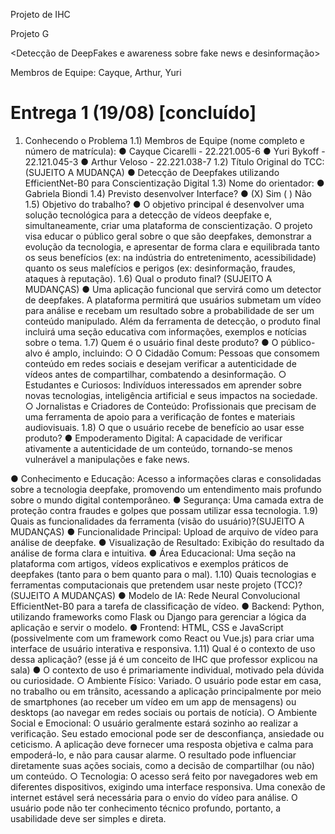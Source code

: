 Projeto de IHC

Projeto G

<Detecção de DeepFakes e awareness sobre fake news e desinformação>

Membros de Equipe: Cayque, Arthur, Yuri
# Entrega 1 (19/08) [concluído]
1) Conhecendo o Problema
1.1) Membros de Equipe (nome completo e número de matrícula):
● Cayque Cicarelli - 22.221.005-6
● Yuri Bykoff - 22.121.045-3
● Arthur Veloso - 22.221.038-7
1.2) Título Original do TCC: (SUJEITO A MUDANÇA)
● Detecção de Deepfakes utilizando EfficientNet-B0 para Conscientização Digital
1.3) Nome do orientador:
● Gabriela Biondi
1.4) Previsto desenvolver Interface?
● (X) Sim ( ) Não
1.5) Objetivo do trabalho?
● O objetivo principal é desenvolver uma solução tecnológica para a detecção de vídeos
deepfake e, simultaneamente, criar uma plataforma de conscientização. O projeto visa
educar o público geral sobre o que são deepfakes, demonstrar a evolução da tecnologia,
e apresentar de forma clara e equilibrada tanto os seus benefícios (ex: na indústria do
entretenimento, acessibilidade) quanto os seus malefícios e perigos (ex: desinformação,
fraudes, ataques à reputação).
1.6) Qual o produto final? (SUJEITO A MUDANÇAS)
● Uma aplicação funcional que servirá como um detector de deepfakes. A plataforma
permitirá que usuários submetam um vídeo para análise e recebam um resultado sobre a
probabilidade de ser um conteúdo manipulado. Além da ferramenta de detecção, o
produto final incluirá uma seção educativa com informações, exemplos e notícias sobre o
tema.
1.7) Quem é o usuário final deste produto?
● O público-alvo é amplo, incluindo:
○ O Cidadão Comum: Pessoas que consomem conteúdo em redes sociais e desejam
verificar a autenticidade de vídeos antes de compartilhar, combatendo a
desinformação.
○ Estudantes e Curiosos: Indivíduos interessados em aprender sobre novas
tecnologias, inteligência artificial e seus impactos na sociedade.
○ Jornalistas e Criadores de Conteúdo: Profissionais que precisam de uma
ferramenta de apoio para a verificação de fontes e materiais audiovisuais.
1.8) O que o usuário recebe de benefício ao usar esse produto?
● Empoderamento Digital: A capacidade de verificar ativamente a autenticidade de um
conteúdo, tornando-se menos vulnerável a manipulações e fake news.

● Conhecimento e Educação: Acesso a informações claras e consolidadas sobre a
tecnologia deepfake, promovendo um entendimento mais profundo sobre o mundo
digital contemporâneo.
● Segurança: Uma camada extra de proteção contra fraudes e golpes que possam utilizar
essa tecnologia.
1.9) Quais as funcionalidades da ferramenta (visão do usuário)?(SUJEITO A MUDANÇAS)
● Funcionalidade Principal: Upload de arquivo de vídeo para análise de deepfake.
● Visualização de Resultado: Exibição do resultado da análise de forma clara e intuitiva.
● Área Educacional: Uma seção na plataforma com artigos, vídeos explicativos e
exemplos práticos de deepfakes (tanto para o bem quanto para o mal).
1.10) Quais tecnologias e ferramentas computacionais que pretendem usar neste projeto
(TCC)? (SUJEITO A MUDANÇAS)
● Modelo de IA: Rede Neural Convolucional EfficientNet-B0 para a tarefa de classificação
de vídeo.
● Backend: Python, utilizando frameworks como Flask ou Django para gerenciar a lógica
da aplicação e servir o modelo.
● Frontend: HTML, CSS e JavaScript (possivelmente com um framework como React ou
Vue.js) para criar uma interface de usuário interativa e responsiva.
1.11) Qual é o contexto de uso dessa aplicação? (esse já é um conceito de IHC que
professor explicou na sala)
● O contexto de uso é primariamente individual, motivado pela dúvida ou curiosidade.
○ Ambiente Físico: Variado. O usuário pode estar em casa, no trabalho ou em trânsito,
acessando a aplicação principalmente por meio de smartphones (ao receber um
vídeo em um app de mensagens) ou desktops (ao navegar em redes sociais ou
portais de notícia).
○ Ambiente Social e Emocional: O usuário geralmente estará sozinho ao realizar a
verificação. Seu estado emocional pode ser de desconfiança, ansiedade ou
ceticismo. A aplicação deve fornecer uma resposta objetiva e calma para
empoderá-lo, e não para causar alarme. O resultado pode influenciar diretamente
suas ações sociais, como a decisão de compartilhar (ou não) um conteúdo.
○ Tecnologia: O acesso será feito por navegadores web em diferentes dispositivos,
exigindo uma interface responsiva. Uma conexão de internet estável será necessária
para o envio do vídeo para análise. O usuário pode não ter conhecimento técnico
profundo, portanto, a usabilidade deve ser simples e direta.

